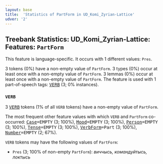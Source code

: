 ```yaml
---
layout: base
title:  'Statistics of PartForm in UD_Komi_Zyrian-Lattice'
udver: '2'
---
```


## Treebank Statistics: UD_Komi_Zyrian-Lattice: Features: `PartForm`

This feature is language-specific.
It occurs with 1 different values: `Pres`.

3 tokens (0%) have a non-empty value of `PartForm`.
3 types (0%) occur at least once with a non-empty value of `PartForm`.
3 lemmas (0%) occur at least once with a non-empty value of `PartForm`.
The feature is used with 1 part-of-speech tags: <tt><a href="kpv_lattice-pos-VERB.html">VERB</a></tt> (3; 0% instances).

### `VERB`

3 <tt><a href="kpv_lattice-pos-VERB.html">VERB</a></tt> tokens (1% of all `VERB` tokens) have a non-empty value of `PartForm`.

The most frequent other feature values with which `VERB` and `PartForm` co-occurred: <tt><a href="kpv_lattice-feat-Case.html">Case</a></tt><tt>=EMPTY</tt> (3; 100%), <tt><a href="kpv_lattice-feat-Mood.html">Mood</a></tt><tt>=EMPTY</tt> (3; 100%), <tt><a href="kpv_lattice-feat-Person.html">Person</a></tt><tt>=EMPTY</tt> (3; 100%), <tt><a href="kpv_lattice-feat-Tense.html">Tense</a></tt><tt>=EMPTY</tt> (3; 100%), <tt><a href="kpv_lattice-feat-VerbForm.html">VerbForm</a></tt><tt>=Part</tt> (3; 100%), <tt><a href="kpv_lattice-feat-Number.html">Number</a></tt><tt>=EMPTY</tt> (2; 67%).

`VERB` tokens may have the following values of `PartForm`:

* `Pres` (3; 100% of non-empty `PartForm`): <em>виччысь, командуйтысь, локтысь</em>

